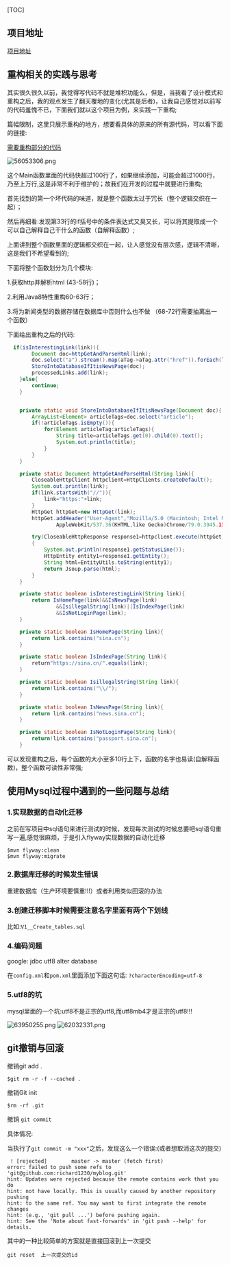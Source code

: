[TOC]
## 项目地址
[项目地址](https://github.com/richard1230/crawler)

## 重构相关的实践与思考

其实很久很久以前，我觉得写代码不就是堆积功能么，但是，当我看了设计模式和重构之后，我的观点发生了翻天覆地的变化(尤其是后者)，让我自己感觉对以前写的代码羞愧不已，下面我们就以这个项目为例，来实践一下重构;

篇幅限制，这里只展示重构的地方，想要看具体的原来的所有源代码，可以看下面的链接:

[需要重构部分的代码](https://github.com/richard1230/crawler/commit/e3576d42c4d5aebc0e5a52583b47b0cdeb7fb271)

![56053306.png](crawlerProjectSummary_files/56053306.png) <br>

这个Main函数里面的代码快超过100行了，如果继续添加，可能会超过1000行，乃至上万行,这是非常不利于维护的；故我们在开发的过程中就要进行重构;<br>

首先找到的第一个坏代码的味道，就是整个函数太过于冗长（整个逻辑交织在一起）；<br>

然后再细看:发现第33行的if括号中的条件表达式又臭又长，可以将其提取成一个可以自己解释自己干什么的函数（自解释函数）;<br>

上面讲到整个函数里面的逻辑都交织在一起，让人感觉没有层次感，逻辑不清晰，这是我们不希望看到的; <br>

下面将整个函数划分为几个模块:<br>

1.获取http并解析html (43-58行)；<br>

2.利用Java8特性重构60-63行；<br>

3.将为新闻类型的数据存储在数据库中否则什么也不做 （68-72行需要抽离出一个函数）<br>

下面给出重构之后的代码:<br>

```java
  if(isInterestingLink(link)){
		Document doc=httpGetAndParseHtml(link);
		doc.select("a").stream().map(aTag->aTag.attr("href")).forEach(linkpool::add);
		StoreIntoDatabaseIfItisNewsPage(doc);
		processedLinks.add(link);
	}else{
		continue;
	}


	private static void StoreIntoDatabaseIfItisNewsPage(Document doc){
		ArrayList<Element> articleTags=doc.select("article");
		if(!articleTags.isEmpty()){
			for(Element articleTag:articleTags){
				String title=articleTags.get(0).child(0).text();
				System.out.println(title);
			}
		}
	}

	private static Document httpGetAndParseHtml(String link){
		CloseableHttpClient httpclient=HttpClients.createDefault();
		System.out.println(link);
		if(link.startsWith("//")){
			link="https:"+link;
		}
		HttpGet httpGet=new HttpGet(link);
		httpGet.addHeader("User-Agent","Mozilla/5.0 (Macintosh; Intel Mac OS X 10_14_3)
				AppleWebKit/537.36(KHTML,like Gecko)Chrome/79.0.3945.130Safari/537.36");

		try(CloseableHttpResponse response1=httpclient.execute(httpGet))
		{
			System.out.println(response1.getStatusLine());
			HttpEntity entity1=response1.getEntity();
			String html=EntityUtils.toString(entity1);
			return Jsoup.parse(html);
		}
	}

	private static boolean isInterestingLink(String link){
		return IsHomePage(link)&&IsNewsPage(link)
				&&IsillegalString(link)||IsIndexPage(link)
				&&IsNotLoginPage(link);
	}

	private static boolean IsHomePage(String link){
		return link.contains("sina.cn");
	}

	private static boolean IsIndexPage(String link){
		return"https://sina.cn/".equals(link);
	}

	private static boolean IsillegalString(String link){
		return!link.contains("\\/");
	}

	private static boolean IsNewsPage(String link){
		return link.contains("news.sina.cn");
	}

	private static boolean IsNotLoginPage(String link){
		return!link.contains("passport.sina.cn");
	}
```
可以发现重构之后，每个函数的大小至多10行上下，函数的名字也易读(自解释函数)，整个函数可读性非常强;


## 使用Mysql过程中遇到的一些问题与总结
### 1.实现数据的自动化迁移
之前在写项目中sql语句来进行测试的时候，发现每次测试的时候总要吧sql语句重写一遍,感觉很麻烦，于是引入flyway实现数据的自动化迁移
```
$mvn flyway:clean
$mvn flyway:migrate
```
### 2.数据库迁移的时候发生错误
重建数据库（生产环境要慎重!!!）或者利用类似回滚的办法


### 3.创建迁移脚本时候需要注意名字里面有两个下划线
比如:`V1__Create_tables.sql`


### 4.编码问题
google: jdbc utf8 alter database

在`config.xml`和`pom.xml`里面添加下面这句话:
`?characterEncoding=utf-8`

### 5.utf8的坑
mysql里面的一个坑:utf8不是正宗的utf8,而utf8mb4才是正宗的utf8!!!

![63950255.png](crawlerProjectSummary_files/63950255.png)
![62032331.png](crawlerProjectSummary_files/62032331.png)


## git撤销与回滚
撤销git add .
```
$git rm -r -f --cached .

```
撤销Git init
```
$rm -rf .git

```
撤销 `git commit ` </br>

具体情况:

当执行了`git commit -m "xxx"`之后，发现这么一个错误:(或者想取消这次的提交)
```
 ! [rejected]        master -> master (fetch first)
error: failed to push some refs to 'git@github.com:richard1230/myblog.git'
hint: Updates were rejected because the remote contains work that you do
hint: not have locally. This is usually caused by another repository pushing
hint: to the same ref. You may want to first integrate the remote changes
hint: (e.g., 'git pull ...') before pushing again.
hint: See the 'Note about fast-forwards' in 'git push --help' for details.
```
其中的一种比较简单的方案就是直接回滚到上一次提交
```
git reset  上一次提交的id
```





